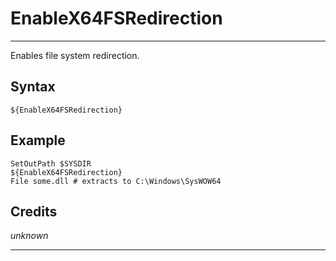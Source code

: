 # EnableX64FSRedirection

---

Enables file system redirection.

## Syntax

	${EnableX64FSRedirection}

## Example

	SetOutPath $SYSDIR
	${EnableX64FSRedirection}
	File some.dll # extracts to C:\Windows\SysWOW64

## Credits

*unknown*

---
